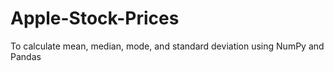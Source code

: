 # Apple-Stock-Prices
To calculate mean, median, mode, and standard deviation using NumPy and Pandas
